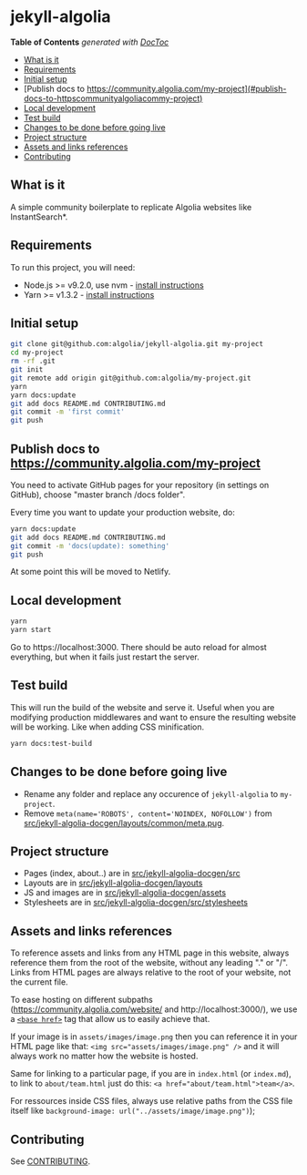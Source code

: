 # jekyll-algolia

<!-- START doctoc generated TOC please keep comment here to allow auto update -->
<!-- DON'T EDIT THIS SECTION, INSTEAD RE-RUN doctoc TO UPDATE -->
**Table of Contents**  *generated with [DocToc](https://github.com/thlorenz/doctoc)*

- [What is it](#what-is-it)
- [Requirements](#requirements)
- [Initial setup](#initial-setup)
- [Publish docs to https://community.algolia.com/my-project](#publish-docs-to-httpscommunityalgoliacommy-project)
- [Local development](#local-development)
- [Test build](#test-build)
- [Changes to be done before going live](#changes-to-be-done-before-going-live)
- [Project structure](#project-structure)
- [Assets and links references](#assets-and-links-references)
- [Contributing](#contributing)

<!-- END doctoc generated TOC please keep comment here to allow auto update -->

## What is it

A simple community boilerplate to replicate Algolia websites like InstantSearch*.

## Requirements

To run this project, you will need:

- Node.js >= v9.2.0, use nvm - [install instructions](https://github.com/creationix/nvm#install-script)
- Yarn >= v1.3.2 - [install instructions](https://yarnpkg.com/en/docs/install#alternatives-tab)

## Initial setup

```sh
git clone git@github.com:algolia/jekyll-algolia.git my-project
cd my-project
rm -rf .git
git init
git remote add origin git@github.com:algolia/my-project.git
yarn
yarn docs:update
git add docs README.md CONTRIBUTING.md
git commit -m 'first commit'
git push
```

## Publish docs to https://community.algolia.com/my-project

You need to activate GitHub pages for your repository (in settings on GitHub), choose "master branch /docs folder".

Every time you want to update your production website, do:

```sh
yarn docs:update
git add docs README.md CONTRIBUTING.md
git commit -m 'docs(update): something'
git push
```

At some point this will be moved to Netlify.

## Local development

```sh
yarn
yarn start
```

Go to https://localhost:3000. There should be auto reload for almost everything, but when it fails just restart the server.

## Test build

This will run the build of the website and serve it. Useful when you are modifying production middlewares and want to ensure
the resulting website will be working. Like when adding CSS minification.

```sh
yarn docs:test-build
```

## Changes to be done before going live

- Rename any folder and replace any occurence of `jekyll-algolia` to `my-project`.
- Remove `meta(name='ROBOTS', content='NOINDEX, NOFOLLOW')` from [src/jekyll-algolia-docgen/layouts/common/meta.pug](./src/jekyll-algolia-docgen/layouts/common/meta.pug).

## Project structure

- Pages (index, about..) are in [src/jekyll-algolia-docgen/src](./src/jekyll-algolia-docgen/src)
- Layouts are in [src/jekyll-algolia-docgen/layouts](./src/jekyll-algolia-docgen/layouts)
- JS and images are in [src/jekyll-algolia-docgen/assets](./src/jekyll-algolia-docgen/assets)
- Stylesheets are in [src/jekyll-algolia-docgen/src/stylesheets](./src/jekyll-algolia-docgen/src/stylesheets)

## Assets and links references

To reference assets and links from any HTML page in this website, always reference them from the root of the website, without any leading "." or "/". Links from HTML pages are always relative to the root of your website, not the current file.

To ease hosting on different subpaths (https://community.algolia.com/website/ and http://localhost:3000/), we use a [`<base href>`](https://developer.mozilla.org/en-US/docs/Web/HTML/Element/base) tag that allow us to easily achieve that.

If your image is in `assets/images/image.png` then you can reference it in your HTML page like that: `<img src="assets/images/image.png" />` and it will always work no matter how the website is hosted.

Same for linking to a particular page, if you are in `index.html` (or `index.md`), to link to `about/team.html` just do this: `<a href="about/team.html">team</a>`.

For ressources inside CSS files, always use relative paths from the CSS file itself like `background-image: url("../assets/image/image.png")`);

## Contributing

See [CONTRIBUTING](./CONTRIBUTING.md).

